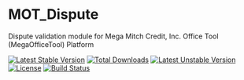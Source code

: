 MOT_Dispute
===========

Dispute validation module for Mega Mitch Credit, Inc. Office Tool (MegaOfficeTool) Platform

[![Latest Stable Version](https://poser.pugx.org/codingmatters/mot-dispute/v/stable.svg)](https://packagist.org/packages/codingmatters/mot-dispute) [![Total Downloads](https://poser.pugx.org/codingmatters/mot-dispute/downloads.svg)](https://packagist.org/packages/codingmatters/mot-dispute) [![Latest Unstable Version](https://poser.pugx.org/codingmatters/mot-dispute/v/unstable.svg)](https://packagist.org/packages/codingmatters/mot-dispute) [![License](https://poser.pugx.org/codingmatters/mot-dispute/license.svg)](https://packagist.org/packages/codingmatters/mot-dispute) [![Build Status](https://travis-ci.org/CodingMatters/MOT_Dispute.svg)](https://travis-ci.org/CodingMatters/MOT_Dispute) 
